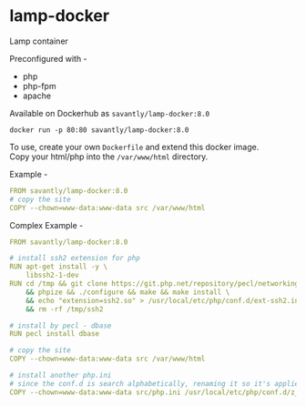 # lamp-docker

Lamp container  

Preconfigured with -  
- php
- php-fpm
- apache

Available on Dockerhub as `savantly/lamp-docker:8.0`  

`docker run -p 80:80 savantly/lamp-docker:8.0`  

To use, create your own `Dockerfile` and extend this docker image.  
Copy your html/php into the `/var/www/html` directory.  

Example -  

```yaml
FROM savantly/lamp-docker:8.0
# copy the site
COPY --chown=www-data:www-data src /var/www/html
```

Complex Example -  

```yaml
FROM savantly/lamp-docker:8.0

# install ssh2 extension for php
RUN apt-get install -y \
	libssh2-1-dev
RUN cd /tmp && git clone https://git.php.net/repository/pecl/networking/ssh2.git && cd /tmp/ssh2 \
    && phpize && ./configure && make && make install \
    && echo "extension=ssh2.so" > /usr/local/etc/php/conf.d/ext-ssh2.ini \
    && rm -rf /tmp/ssh2

# install by pecl - dbase
RUN pecl install dbase

# copy the site
COPY --chown=www-data:www-data src /var/www/html

# install another php.ini 
# since the conf.d is search alphabetically, renaming it so it's applied last
COPY --chown=www-data:www-data src/php.ini /usr/local/etc/php/conf.d/z_php.ini
```